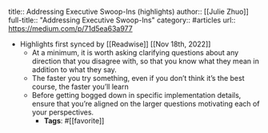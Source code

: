 title:: Addressing Executive Swoop-Ins (highlights)
author:: [[Julie Zhuo]]
full-title:: "Addressing Executive Swoop-Ins"
category:: #articles
url:: https://medium.com/p/71d5ea63a977

- Highlights first synced by [[Readwise]] [[Nov 18th, 2022]]
	- At a minimum, it is worth asking clarifying questions about any direction that you disagree with, so that you know what they mean in addition to what they say.
	- The faster you try something, even if you don’t think it’s the best course, the faster you’ll learn
	- Before getting bogged down in specific implementation details, ensure that you’re aligned on the larger questions motivating each of your perspectives.
		- **Tags**: #[[favorite]]